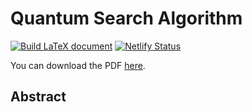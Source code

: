 # Quantum Search Algorithm

[![Build LaTeX document](https://github.com/Pinzauti/quantum-search-algorithm/actions/workflows/main.yml/badge.svg)](https://github.com/Pinzauti/quantum-search-algorithm/actions/workflows/main.yml)
[![Netlify Status](https://api.netlify.com/api/v1/badges/5e277ccd-f0f6-4558-9248-956d61f7b014/deploy-status)](https://app.netlify.com/sites/quantum-search-algorithm/deploys)

You can download the PDF [here](https://quantum-search-algorithm.netlify.app/thesis.pdf).

## Abstract
